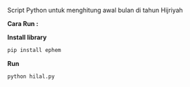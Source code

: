 Script Python untuk menghitung awal bulan di tahun Hijriyah

**Cara Run :**

**Install library**

```bash
pip install ephem
```

**Run**

```bash
python hilal.py
```
